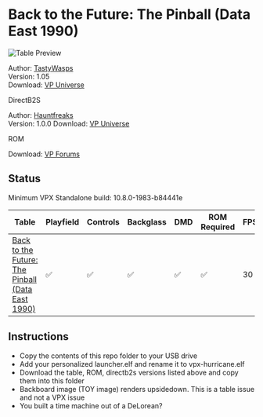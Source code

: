 # Back to the Future: The Pinball (Data East 1990)

![Table Preview](https://vpuniverse.com/screenshots/monthly_2024_03/screenshot_cab.png.4201bbadf8f62c0fd991afcb4766add2.png)

Author: [TastyWasps](https://vpuniverse.com/profile/44724-tastywasps/)  
Version: 1.05  
Download: [VP Universe](https://vpuniverse.com/files/file/19188-back-to-the-future-the-pinball-data-east-1990/)

DirectB2S

Author: [Hauntfreaks](https://vpuniverse.com/profile/5216-hauntfreaks/)  
Version: 1.0.0 
Download: [VP Universe](https://vpuniverse.com/files/file/10713-back-to-the-future-data-east-1990-b2s-with-full-dmd/)

ROM

Download: [VP Forums](https://www.vpforums.org/index.php?app=downloads&showfile=335)


## Status 

Minimum VPX Standalone build: 10.8.0-1983-b84441e

| Table | Playfield | Controls | Backglass | DMD | ROM Required | FPS | 
|-------|-----------|----------|-----------|-----|--------------|-----|
| [Back to the Future: The Pinball (Data East 1990)](external/vpx-bttf) | :white_check_mark: | :white_check_mark: | :white_check_mark: |:white_check_mark: | :white_check_mark: | 30 |


## Instructions

- Copy the contents of this repo folder to your USB drive
- Add your personalized launcher.elf and rename it to vpx-hurricane.elf
- Download the table, ROM, directb2s versions listed above and copy them into this folder
- Backboard image (TOY image) renders upsidedown.  This is a table issue and not a VPX issue
- You built a time machine out of a DeLorean?
